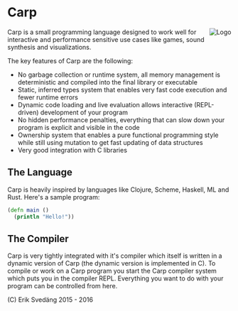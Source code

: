 # Carp

<img src="https://github.com/eriksvedang/Carp/blob/master/img/temp_logo2.jpg" alt="Logo" align="right" />

Carp is a small programming language designed to work well for interactive and performance sensitive use cases like games, sound synthesis and visualizations.

The key features of Carp are the following:

* No garbage collection or runtime system, all memory management is deterministic and compiled into the final library or executable
* Static, inferred types system that enables very fast code execution and fewer runtime errors
* Dynamic code loading and live evaluation allows interactive (REPL-driven) development of your program
* No hidden performance penalties, everything that can slow down your program is explicit and visible in the code
* Ownership system that enables a pure functional programming style while still using mutation to get fast updating of data structures
* Very good integration with C libraries

## The Language
Carp is heavily inspired by languages like Clojure, Scheme, Haskell, ML and Rust. Here's a sample program:

```clojure
(defn main ()
  (println "Hello!"))
```

## The Compiler
Carp is very tightly integrated with it's compiler which itself is written in a dynamic version of Carp (the dynamic version is implemented in C). To compile or work on a Carp program you start the Carp compiler system which puts you in the compiler REPL. Everything you want to do with your program can be controlled from here.

(C) Erik Svedäng 2015 - 2016
